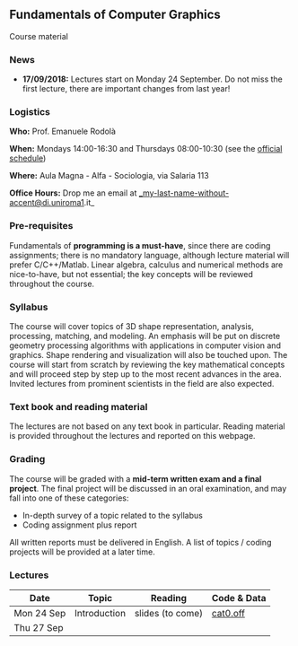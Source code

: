## Fundamentals of Computer Graphics

Course material

### News

- **17/09/2018:** Lectures start on Monday 24 September. Do not miss the first lecture, there are important changes from last year!

### Logistics

**Who:** Prof. Emanuele Rodolà

**When:** Mondays 14:00-16:30 and Thursdays 08:00-10:30 (see the [official schedule](https://www.studiareinformatica.uniroma1.it/laurea-magistrale/orario-lezioni))

**Where:** Aula Magna - Alfa - Sociologia, via Salaria 113

**Office Hours:** Drop me an email at _my-last-name-without-accent@di.uniroma1.it_

### Pre-requisites

Fundamentals of **programming is a must-have**, since there are coding assignments; there is no mandatory language, although lecture material will prefer C/C++/Matlab. Linear algebra, calculus and numerical methods are nice-to-have, but not essential; the key concepts will be reviewed throughout the course.

### Syllabus

The course will cover topics of 3D shape representation, analysis, processing, matching, and modeling. An emphasis will be put on discrete geometry processing algorithms with applications in computer vision and graphics. Shape rendering and visualization will also be touched upon. The course will start from scratch by reviewing the key mathematical concepts and will proceed step by step up to the most recent advances in the area. Invited lectures from prominent scientists in the field are also expected.

### Text book and reading material

The lectures are not based on any text book in particular. Reading material is provided throughout the lectures and reported on this webpage.

### Grading

The course will be graded with a **mid-term written exam and a final project**. The final project will be discussed in an oral examination, and may fall into one of these categories:

- In-depth survey of a topic related to the syllabus
- Coding assignment plus report

All written reports must be delivered in English. A list of topics / coding projects will be provided at a later time. 

### Lectures

**Date** | **Topic** | **Reading** | **Code & Data**
------------ | ------------- | ------------ | ------------
Mon 24 Sep | Introduction | slides (to come) | [cat0.off](https://github.com/erodola/FundCG-s1-2018/blob/master/24.09_intro/code/cat0.off)
Thu 27 Sep |  |  |
